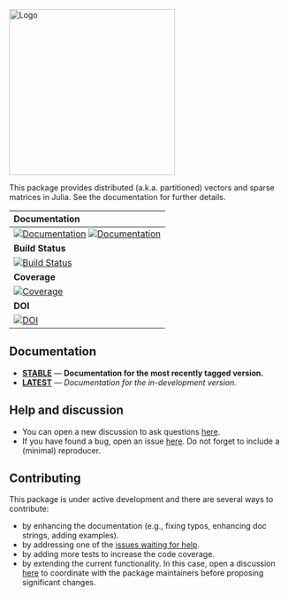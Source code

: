 
<img src="https://github.com/PartitionedArrays/PartitionedArrays.jl/raw/master/assets/logo.png" width="300" title="Logo">


This package provides distributed (a.k.a. partitioned) vectors and sparse matrices in Julia. See the documentation for further details.

| **Documentation** |
|:------------ |
| [![Documentation](https://img.shields.io/badge/docs-stable-blue)](https://PartitionedArrays.github.io/PartitionedArrays.jl/stable) [![Documentation](https://img.shields.io/badge/docs-latest-blue)](https://PartitionedArrays.github.io/PartitionedArrays.jl/dev) |
|**Build Status** |
| [![Build Status](https://github.com/PartitionedArrays/PartitionedArrays.jl/workflows/CI/badge.svg)](https://github.com/PartitionedArrays/PartitionedArrays.jl/actions) |
|**Coverage** |
| [![Coverage](https://codecov.io/gh/PartitionedArrays/PartitionedArrays.jl/branch/master/graph/badge.svg)](https://codecov.io/gh/PartitionedArrays/PartitionedArrays.jl)|
|**DOI** |
| [![DOI](https://zenodo.org/badge/319607706.svg)](https://zenodo.org/badge/latestdoi/319607706)|


## Documentation

- [**STABLE**](https://PartitionedArrays.github.io/PartitionedArrays.jl/stable) &mdash; **Documentation for the most recently tagged version.**
- [**LATEST**](https://PartitionedArrays.github.io/PartitionedArrays.jl/dev) &mdash; *Documentation for the in-development version.*

## Help and discussion

- You can open a new discussion to ask questions [here](https://github.com/PartitionedArrays/PartitionedArrays.jl/discussions).
- If you have found a bug, open an issue [here](https://github.com/PartitionedArrays/PartitionedArrays.jl/issues). Do not forget to include a (minimal) reproducer.

## Contributing

This package is under active development and there are several ways to contribute:

- by enhancing the documentation (e.g., fixing typos, enhancing doc strings, adding examples).
- by addressing one of the [issues waiting for help](https://github.com/PartitionedArrays/PartitionedArrays.jl/labels/help%20wanted).
- by adding more tests to increase the code coverage.
- by extending the current functionality. In this case, open a discussion [here](https://github.com/PartitionedArrays/PartitionedArrays.jl/discussions) to coordinate with the package maintainers before proposing significant changes.

